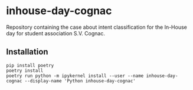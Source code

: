 # inhouse-day-cognac
Repository containing the case about intent classification for the In-House day for student association S.V. Cognac.

## Installation
```
pip install poetry
poetry install
poetry run python -m ipykernel install --user --name inhouse-day-cognac --display-name 'Python inhouse-day-cognac' 
```
